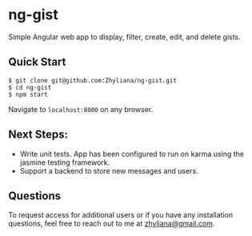 # ng-gist

Simple Angular web app to display, filter, create, edit, and delete gists.

## Quick Start
```shell
$ git clone git@github.com:Zhyliana/ng-gist.git
$ cd ng-gist
$ npm start
```
Navigate to `localhost:8000` on any browser.

## Next Steps:
- Write unit tests. App has been configured to run on karma using the jasmine testing framework.
- Support a backend to store new messages and users.

## Questions
To request access for additional users or if you have any installation questions, feel free to reach out to me at zhyliana@gmail.com.

